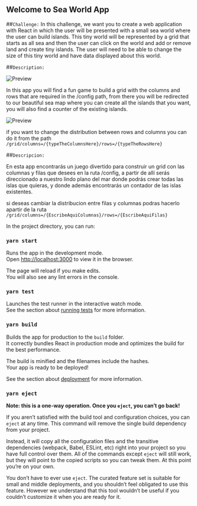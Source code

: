 ## Welcome to Sea World App

##`Challenge:`
In this challenge, we want you to create a web application with React in which the user will be
presented with a small sea world where the user can build islands.
This tiny world will be represented by a grid that starts as all sea and then the user can click on
the world and add or remove land and create tiny islands. The user will need to be able to
change the size of this tiny world and have data displayed about this world.

##`Description:`

![Preview](https://raw.github.com/paulasaguz/sea-world-app/develop/src/assets/config.png)

In this app you will find a fun game to build a grid with the columns and rows that are required in the /config path, from there you will be redirected to our beautiful sea map where you can create all the islands that you want, you will also find a counter of the existing islands.

![Preview](https://raw.github.com/paulasaguz/sea-world-app/develop/src/assets/grid.png)

if you want to change the distribution between rows and columns you can do it from the path `/grid/columns=/{typeTheColumnsHere}/rows=/{typeTheRowsHere}`

##`Descripcion:`

En esta app encontrarás un juego divertido para construir un grid con las columnas y filas que desees en la ruta /config, a partir de allí serás direccionado a nuestro lindo plano del mar donde podrás crear todas las islas que quieras, y donde además encontrarás un contador de las islas existentes.

si deseas cambiar la distribucion entre filas y columnas podras hacerlo apartir de la ruta `/grid/columns=/{EscribeAquiColumnas}/rows=/{EscribeAquiFilas}`

In the project directory, you can run:

### `yarn start`

Runs the app in the development mode.<br />
Open [http://localhost:3000](http://localhost:3000) to view it in the browser.

The page will reload if you make edits.<br />
You will also see any lint errors in the console.

### `yarn test`

Launches the test runner in the interactive watch mode.<br />
See the section about [running tests](https://facebook.github.io/create-react-app/docs/running-tests) for more information.

### `yarn build`

Builds the app for production to the `build` folder.<br />
It correctly bundles React in production mode and optimizes the build for the best performance.

The build is minified and the filenames include the hashes.<br />
Your app is ready to be deployed!

See the section about [deployment](https://facebook.github.io/create-react-app/docs/deployment) for more information.

### `yarn eject`

**Note: this is a one-way operation. Once you `eject`, you can’t go back!**

If you aren’t satisfied with the build tool and configuration choices, you can `eject` at any time. This command will remove the single build dependency from your project.

Instead, it will copy all the configuration files and the transitive dependencies (webpack, Babel, ESLint, etc) right into your project so you have full control over them. All of the commands except `eject` will still work, but they will point to the copied scripts so you can tweak them. At this point you’re on your own.

You don’t have to ever use `eject`. The curated feature set is suitable for small and middle deployments, and you shouldn’t feel obligated to use this feature. However we understand that this tool wouldn’t be useful if you couldn’t customize it when you are ready for it.
